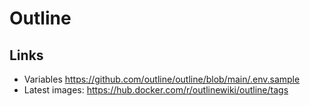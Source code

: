 # Outline

## Links

* Variables https://github.com/outline/outline/blob/main/.env.sample
* Latest images: https://hub.docker.com/r/outlinewiki/outline/tags